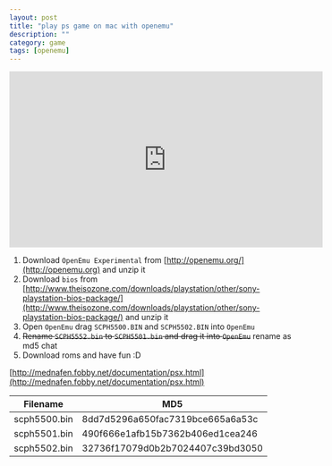 ```yaml
---
layout: post
title: "play ps game on mac with openemu"
description: ""
category: game
tags: [openemu]
---
```


<iframe width="560" height="315" src="https://www.youtube.com/embed/6z2Aa3lrDmM" frameborder="0" allowfullscreen></iframe>

1. Download `OpenEmu Experimental` from [http://openemu.org/](http://openemu.org) and unzip it
2. Download `bios` from [http://www.theisozone.com/downloads/playstation/other/sony-playstation-bios-package/](http://www.theisozone.com/downloads/playstation/other/sony-playstation-bios-package/) and unzip it
3. Open `OpenEmu` drag `SCPH5500.BIN` and `SCPH5502.BIN` into `OpenEmu`
4. ~~Rename `SCPH5552.bin` to `SCPH5501.bin` and drag it into `OpenEmu`~~ rename as md5 chat
5. Download roms and have fun :D

[http://mednafen.fobby.net/documentation/psx.html](http://mednafen.fobby.net/documentation/psx.html)


Filename	| MD5
----------------|-----------------
 scph5500.bin	|8dd7d5296a650fac7319bce665a6a53c 
 scph5501.bin	| 490f666e1afb15b7362b406ed1cea246
 scph5502.bin| 32736f17079d0b2b7024407c39bd3050